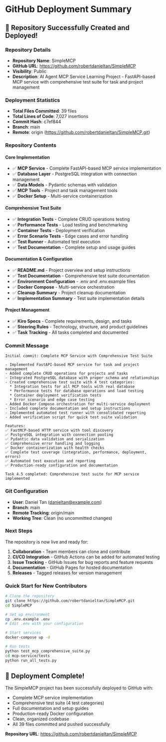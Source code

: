 # GitHub Deployment Summary

## 🚀 Repository Successfully Created and Deployed!

### Repository Details
- **Repository Name**: SimpleMCP
- **GitHub URL**: https://github.com/robertdanieltan/SimpleMCP
- **Visibility**: Public
- **Description**: AI Agent MCP Service Learning Project - FastAPI-based MCP service with comprehensive test suite for task and project management

### Deployment Statistics
- **Total Files Committed**: 39 files
- **Total Lines of Code**: 7,027 insertions
- **Commit Hash**: c7ef844
- **Branch**: main
- **Remote**: origin (https://github.com/robertdanieltan/SimpleMCP.git)

### Repository Contents

#### Core Implementation
- ✅ **MCP Service** - Complete FastAPI-based MCP service implementation
- ✅ **Database Layer** - PostgreSQL integration with connection management
- ✅ **Data Models** - Pydantic schemas with validation
- ✅ **MCP Tools** - Project and task management tools
- ✅ **Docker Setup** - Multi-service containerization

#### Comprehensive Test Suite
- ✅ **Integration Tests** - Complete CRUD operations testing
- ✅ **Performance Tests** - Load testing and benchmarking
- ✅ **Container Tests** - Deployment verification
- ✅ **Error Scenario Tests** - Edge cases and error handling
- ✅ **Test Runner** - Automated test execution
- ✅ **Test Documentation** - Complete setup and usage guides

#### Documentation & Configuration
- ✅ **README.md** - Project overview and setup instructions
- ✅ **Test Documentation** - Comprehensive test suite documentation
- ✅ **Environment Configuration** - .env and .env.example files
- ✅ **Docker Compose** - Multi-service orchestration
- ✅ **Cleanup Summary** - Project cleanup documentation
- ✅ **Implementation Summary** - Test suite implementation details

#### Project Management
- ✅ **Kiro Specs** - Complete requirements, design, and tasks
- ✅ **Steering Rules** - Technology, structure, and product guidelines
- ✅ **Task Tracking** - All tasks completed and documented

### Commit Message
```
Initial commit: Complete MCP Service with Comprehensive Test Suite

- Implemented FastAPI-based MCP service for task and project management
- Added complete CRUD operations for projects and tasks
- Integrated PostgreSQL database with proper schema and relationships
- Created comprehensive test suite with 4 test categories:
  * Integration tests for all MCP tools with real database
  * Performance tests for database operations and load testing
  * Container deployment verification tests
  * Error scenario and edge case testing
- Added Docker Compose orchestration for multi-service deployment
- Included complete documentation and setup instructions
- Implemented automated test runner with consolidated reporting
- Added verification script for quick test suite validation

Features:
✅ FastMCP-based HTTP service with tool discovery
✅ PostgreSQL integration with connection pooling
✅ Pydantic data validation and serialization
✅ Comprehensive error handling and logging
✅ Docker containerization with health checks
✅ Complete test coverage (integration, performance, deployment, errors)
✅ Automated test execution and reporting
✅ Production-ready configuration and documentation

Task 4.5 completed: Comprehensive test suite for MCP service implemented
```

### Git Configuration
- **User**: Daniel Tan (danieltan@example.com)
- **Branch**: main
- **Remote Tracking**: origin/main
- **Working Tree**: Clean (no uncommitted changes)

### Next Steps
The repository is now live and ready for:
1. **Collaboration** - Team members can clone and contribute
2. **CI/CD Integration** - GitHub Actions can be added for automated testing
3. **Issue Tracking** - GitHub Issues for bug reports and feature requests
4. **Documentation** - GitHub Pages for hosted documentation
5. **Releases** - Tagged releases for version management

### Quick Start for New Contributors
```bash
# Clone the repository
git clone https://github.com/robertdanieltan/SimpleMCP.git
cd SimpleMCP

# Set up environment
cp .env.example .env
# Edit .env with your configuration

# Start services
docker-compose up -d

# Run tests
python test_mcp_comprehensive_suite.py
cd mcp-service/tests
python run_all_tests.py
```

## 🎉 Deployment Complete!

The SimpleMCP project has been successfully deployed to GitHub with:
- Complete MCP service implementation
- Comprehensive test suite (4 test categories)
- Full documentation and setup guides
- Production-ready Docker configuration
- Clean, organized codebase
- All 39 files committed and pushed successfully

**Repository URL**: https://github.com/robertdanieltan/SimpleMCP